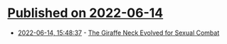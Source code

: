 # [Published on 2022-06-14](index.md)

* [2022-06-14, 15:48:37](https://news.ycombinator.com/item?id=31741185) - [The Giraffe Neck Evolved for Sexual Combat](https://nautil.us/the-giraffe-neck-evolved-for-sexual-combat-19665/)
